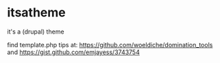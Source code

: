 itsatheme
=========

it's a (drupal) theme

find template.php tips at: https://github.com/woeldiche/domination_tools 
and https://gist.github.com/emjayess/3743754
